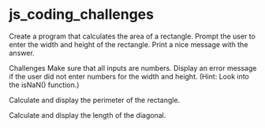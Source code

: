 # js_coding_challenges

Create a program that calculates the area of a rectangle. Prompt the user to enter the width and height of the rectangle. Print a nice message with the answer.

Challenges
Make sure that all inputs are numbers. Display an error message if the user did not enter numbers for the width and height. (Hint: Look into the isNaN() function.) 

Calculate and display the perimeter of the rectangle. 

Calculate and display the length of the diagonal. 
